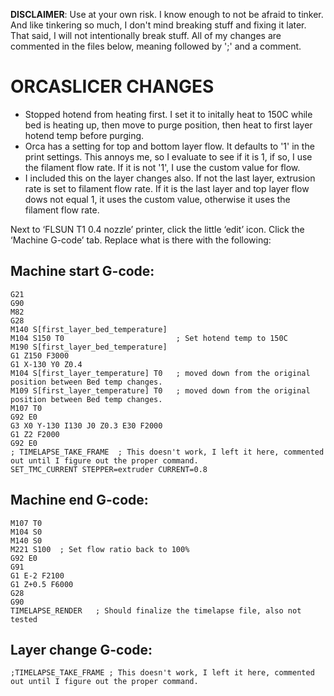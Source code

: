 **DISCLAIMER**: Use at your own risk. I know enough to not be afraid to tinker. And like tinkering so much, I don't mind breaking stuff and fixing it later. That said, I will not intentionally break stuff. All of my changes are commented in the files below, meaning followed by ';' and a comment.


# **ORCASLICER CHANGES**

- Stopped hotend from heating first. I set it to initally heat to 150C while bed is heating up, then move to purge position, then heat to first layer hotend temp before purging.
- Orca has a setting for top and bottom layer flow. It defaults to '1' in the print settings. This annoys me, so I evaluate to see if it is 1, if so, I use the filament flow rate. If it is not '1', I use the custom value for flow.
- I included this on the layer changes also. If not the last layer, extrusion rate is set to filament flow rate. If it is the last layer and top layer flow dows not equal 1, it uses the custom value, otherwise it uses the filament flow rate. 

Next to ‘FLSUN T1 0.4 nozzle’ printer, click the little ‘edit’ icon. Click the ‘Machine G-code’ tab.  Replace what is there with the following:
 

## **Machine start G-code:**
```
G21
G90
M82
G28
M140 S[first_layer_bed_temperature]
M104 S150 T0                         ; Set hotend temp to 150C
M190 S[first_layer_bed_temperature]
G1 Z150 F3000
G1 X-130 Y0 Z0.4
M104 S[first_layer_temperature] T0   ; moved down from the original position between Bed temp changes.
M109 S[first_layer_temperature] T0   ; moved down from the original position between Bed temp changes.
M107 T0
G92 E0
G3 X0 Y-130 I130 J0 Z0.3 E30 F2000
G1 Z2 F2000
G92 E0
; TIMELAPSE_TAKE_FRAME  ; This doesn't work, I left it here, commented out until I figure out the proper command.
SET_TMC_CURRENT STEPPER=extruder CURRENT=0.8
```

## **Machine end G-code:**
```
M107 T0
M104 S0
M140 S0
M221 S100  ; Set flow ratio back to 100%
G92 E0
G91
G1 E-2 F2100
G1 Z+0.5 F6000
G28
G90
TIMELAPSE_RENDER   ; Should finalize the timelapse file, also not tested
```
 

## **Layer change G-code:**
```
;TIMELAPSE_TAKE_FRAME ; This doesn't work, I left it here, commented out until I figure out the proper command.
```

